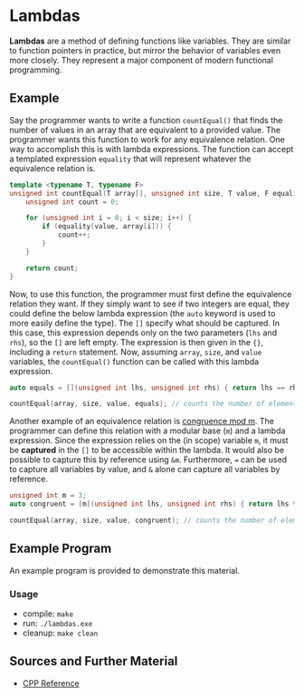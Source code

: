 # Lambdas

**Lambdas** are a method of defining functions like variables. They are similar to function pointers in practice, but mirror the behavior of variables even more closely. They represent a major component of modern functional programming.

## Example

Say the programmer wants to write a function `countEqual()` that finds the number of values in an array that are equivalent to a provided value. The programmer wants this function to work for any equivalence relation. One way to accomplish this is with lambda expressions. The function can accept a templated expression `equality` that will represent whatever the equivalence relation is.

```C++
template <typename T, typename F>
unsigned int countEqual(T array[], unsigned int size, T value, F equality) {
    unsigned int count = 0;

    for (unsigned int i = 0; i < size; i++) {
        if (equality(value, array[i])) {
            count++;
        }
    }

    return count;
}
```

Now, to use this function, the programmer must first define the equivalence relation they want. If they simply want to see if two integers are equal, they could define the below lambda expression (the `auto` keyword is used to more easily define the type). The `[]` specify what should be captured. In this case, this expression depends only on the two parameters (`lhs` and `rhs`), so the `[]` are left empty. The expression is then given in the `{}`, including a `return` statement. Now, assuming `array`, `size`, and `value` variables, the `countEqual()` function can be called with this lambda expression.

```C++
auto equals = [](unsigned int lhs, unsigned int rhs) { return lhs == rhs; };
```

```C++
countEqual(array, size, value, equals); // counts the number of elements in the array that are equivalent to value
```

Another example of an equivalence relation is [congruence mod m](https://en.wikipedia.org/wiki/Modular_arithmetic). The programmer can define this relation with a modular base (`m`) and a lambda expression. Since the expression relies on the (in scope) variable `m`, it must be **captured** in the `[]` to be accessible within the lambda. It would also be possible to capture this by reference using `&m`. Furthermore, `=` can be used to capture all variables by value, and `&` alone can capture all variables by reference.

```C++
unsigned int m = 3;
auto congruent = [m](unsigned int lhs, unsigned int rhs) { return lhs % m == rhs % m; };
```

```C++
countEqual(array, size, value, congruent); // counts the number of elements in the array that are congruent (mod m) to value
```

## Example Program

An example program is provided to demonstrate this material.

### Usage
- compile: `make`
- run: `./lambdas.exe`
- cleanup: `make clean`

## Sources and Further Material

- [CPP Reference](https://en.cppreference.com/w/cpp/language/lambda)
